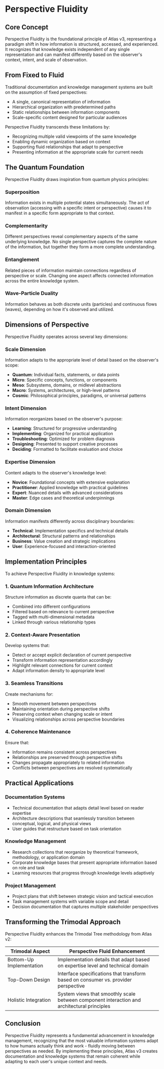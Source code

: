 # Perspective Fluidity

## Core Concept

Perspective Fluidity is the foundational principle of Atlas v3, representing a paradigm shift in how information is structured, accessed, and experienced. It recognizes that knowledge exists independent of any single representation and can manifest differently based on the observer's context, intent, and scale of observation.

## From Fixed to Fluid

Traditional documentation and knowledge management systems are built on the assumption of fixed perspectives:

- A single, canonical representation of information
- Hierarchical organization with predetermined paths
- Static relationships between information components
- Scale-specific content designed for particular audiences

Perspective Fluidity transcends these limitations by:

- Recognizing multiple valid viewpoints of the same knowledge
- Enabling dynamic organization based on context
- Supporting fluid relationships that adapt to perspective
- Presenting information at the appropriate scale for current needs

## The Quantum Foundation

Perspective Fluidity draws inspiration from quantum physics principles:

### Superposition

Information exists in multiple potential states simultaneously. The act of observation (accessing with a specific intent or perspective) causes it to manifest in a specific form appropriate to that context.

### Complementarity

Different perspectives reveal complementary aspects of the same underlying knowledge. No single perspective captures the complete nature of the information, but together they form a more complete understanding.

### Entanglement

Related pieces of information maintain connections regardless of perspective or scale. Changing one aspect affects connected information across the entire knowledge system.

### Wave-Particle Duality

Information behaves as both discrete units (particles) and continuous flows (waves), depending on how it's observed and utilized.

## Dimensions of Perspective

Perspective Fluidity operates across several key dimensions:

### Scale Dimension

Information adapts to the appropriate level of detail based on the observer's scope:

- **Quantum**: Individual facts, statements, or data points
- **Micro**: Specific concepts, functions, or components
- **Meso**: Subsystems, domains, or midlevel abstractions
- **Macro**: Systems, architectures, or high-level patterns
- **Cosmic**: Philosophical principles, paradigms, or universal patterns

### Intent Dimension

Information reorganizes based on the observer's purpose:

- **Learning**: Structured for progressive understanding
- **Implementing**: Organized for practical application
- **Troubleshooting**: Optimized for problem diagnosis
- **Designing**: Presented to support creative processes
- **Deciding**: Formatted to facilitate evaluation and choice

### Expertise Dimension

Content adapts to the observer's knowledge level:

- **Novice**: Foundational concepts with extensive explanation
- **Practitioner**: Applied knowledge with practical guidelines
- **Expert**: Nuanced details with advanced considerations
- **Master**: Edge cases and theoretical underpinnings

### Domain Dimension

Information manifests differently across disciplinary boundaries:

- **Technical**: Implementation specifics and technical details
- **Architectural**: Structural patterns and relationships
- **Business**: Value creation and strategic implications
- **User**: Experience-focused and interaction-oriented

## Implementation Principles

To achieve Perspective Fluidity in knowledge systems:

### 1. Quantum Information Architecture

Structure information as discrete quanta that can be:
- Combined into different configurations
- Filtered based on relevance to current perspective
- Tagged with multi-dimensional metadata
- Linked through various relationship types

### 2. Context-Aware Presentation

Develop systems that:
- Detect or accept explicit declaration of current perspective
- Transform information representation accordingly
- Highlight relevant connections for current context
- Adapt information density to appropriate level

### 3. Seamless Transitions

Create mechanisms for:
- Smooth movement between perspectives
- Maintaining orientation during perspective shifts
- Preserving context when changing scale or intent
- Visualizing relationships across perspective boundaries

### 4. Coherence Maintenance

Ensure that:
- Information remains consistent across perspectives
- Relationships are preserved through perspective shifts
- Changes propagate appropriately to related information
- Conflicts between perspectives are resolved systematically

## Practical Applications

### Documentation Systems

- Technical documentation that adapts detail level based on reader expertise
- Architecture descriptions that seamlessly transition between conceptual, logical, and physical views
- User guides that restructure based on task orientation

### Knowledge Management

- Research collections that reorganize by theoretical framework, methodology, or application domain
- Corporate knowledge bases that present appropriate information based on role and task
- Learning resources that progress through knowledge levels adaptively

### Project Management

- Project plans that shift between strategic vision and tactical execution
- Task management systems with variable scope and detail
- Decision documentation that captures multiple stakeholder perspectives

## Transforming the Trimodal Approach

Perspective Fluidity enhances the Trimodal Tree methodology from Atlas v2:

| Trimodal Aspect | Perspective Fluid Enhancement |
|-----------------|-------------------------------|
| Bottom-Up Implementation | Implementation details that adapt based on expertise level and technical domain |
| Top-Down Design | Interface specifications that transform based on consumer vs. provider perspective |
| Holistic Integration | System views that smoothly scale between component interaction and architectural principles |

## Conclusion

Perspective Fluidity represents a fundamental advancement in knowledge management, recognizing that the most valuable information systems adapt to how humans actually think and work - fluidly moving between perspectives as needed. By implementing these principles, Atlas v3 creates documentation and knowledge systems that remain coherent while adapting to each user's unique context and needs.
